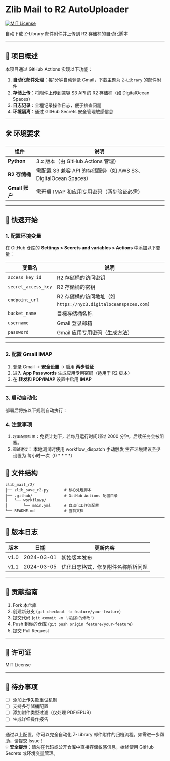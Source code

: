 # Zlib Mail to R2 AutoUploader  
[![MIT License](https://img.shields.io/badge/License-MIT-blue.svg)](https://opensource.org/licenses/MIT)  

自动下载 Z-Library 邮件附件并上传到 R2 存储桶的自动化脚本  

---

## 📌 项目概述  
本项目通过 GitHub Actions 实现以下功能：  
1. **自动化邮件处理**：每1分钟自动登录 Gmail，下载主题为 `Z-Library` 的邮件附件  
2. **存储上传**：将附件上传到兼容 S3 API 的 R2 存储桶（如 DigitalOcean Spaces）  
3. **日志记录**：全程记录操作日志，便于排查问题  
4. **环境隔离**：通过 GitHub Secrets 安全管理敏感信息  

---

## 🛠️ 环境要求  
| 组件 | 说明 |
|------|------|
| **Python** | 3.x 版本（由 GitHub Actions 管理） |
| **R2 存储桶** | 需配置 S3 兼容 API 的存储服务（如 AWS S3、DigitalOcean Spaces） |
| **Gmail 账户** | 需开启 IMAP 和应用专用密码（两步验证必需） |

---

## 🚀 快速开始  
### 1. 配置环境变量  
在 GitHub 仓库的 **Settings > Secrets and variables > Actions** 中添加以下变量：  

| 变量名 | 说明 |
|--------|------|
| `access_key_id` | R2 存储桶的访问密钥 |
| `secret_access_key` | R2 存储桶的密钥 |
| `endpoint_url` | R2 存储桶的访问地址（如 `https://nyc3.digitaloceanspaces.com`） |
| `bucket_name` | 目标存储桶名称 |
| `username` | Gmail 登录邮箱 |
| `password` | Gmail 应用专用密码（[生成方法](https://support.google.com/accounts/answer/185833)） |

---

### 2. 配置 Gmail IMAP  
1. 登录 Gmail → **安全设置** → 启用 **两步验证**  
2. 进入 **App Passwords** 生成应用专用密码（适用于 R2 脚本）  
3. 在 **转发和 POP/IMAP** 设置中启用 **IMAP**  

---

### 3. 启动自动化
部署后将按以下规则自动执行：  

### 4. 注意事项

1. `超出配额后果`：免费计划下，若每月运行时间超过 2000 分钟，后续任务会被阻塞。
2. `调试建议`：
本地测试时使用 workflow_dispatch 手动触发
生产环境建议至少设置为 每小时一次（0 * * * *）

## 📂 文件结构
```
zlib_mail_r2/  
├── zlib_save_r2.py       # 核心处理脚本  
├── .github/              # GitHub Actions 配置目录  
│   └── workflows/  
│       └── main.yml      # 自动化工作流配置  
└── README.md             # 当前文档  
```

---

## 📝 版本日志  
| 版本 | 日期 | 更新内容 |
|------|------|----------|
| v1.0 | 2024-03-01 | 初始版本发布 |
| v1.1 | 2024-03-05 | 优化日志格式，修复附件名称解析问题 |

---

## 🤝 贡献指南  
1. Fork 本仓库  
2. 创建新分支 (`git checkout -b feature/your-feature`)  
3. 提交代码 (`git commit -m '描述你的修改'`)  
4. Push 到你的仓库 (`git push origin feature/your-feature`)  
5. 提交 Pull Request  

---

## 📝 许可证  
MIT License  

---

## 📌 待办事项  
- [ ] 添加上传失败重试机制  
- [ ] 支持多存储桶配置  
- [ ] 添加附件类型过滤（仅处理 PDF/EPUB）  
- [ ] 生成详细操作报告  

---

通过以上配置，你可以完全自动化 Z-Library 邮件附件的归档流程。如需进一步帮助，请提交 Issue！  
💡 **安全提示**：请勿在代码或公开仓库中直接存储敏感信息，始终使用 GitHub Secrets 或环境变量管理。
